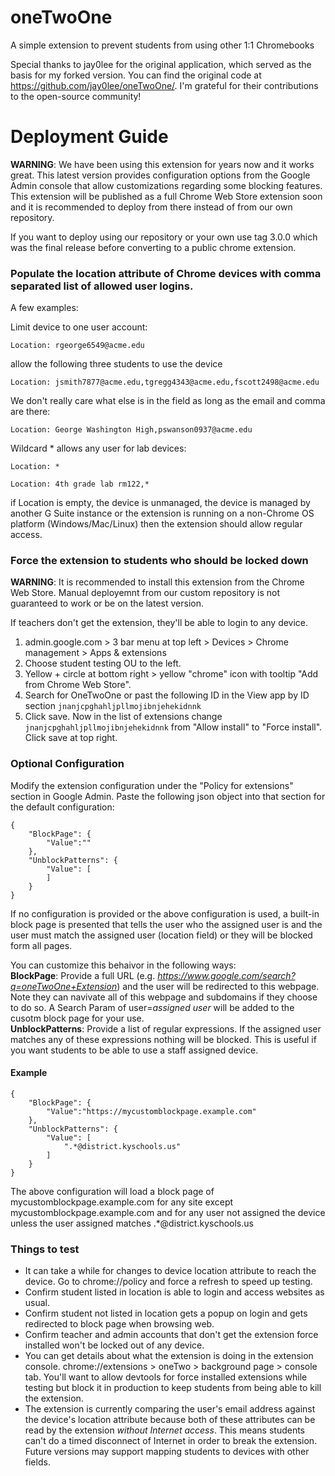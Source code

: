 # oneTwoOne
A simple extension to prevent students from using other 1:1 Chromebooks

Special thanks to jay0lee for the original application, which served as the basis for my forked version. You can find the original code at https://github.com/jay0lee/oneTwoOne/. I'm grateful for their contributions to the open-source community!

# Deployment Guide
__WARNING__: We have been using this extension for years now and it works great. This latest version provides configuration options from the Google Admin console that allow customizations regarding some blocking features. This extension will be published as a full Chrome Web Store extension soon and it is recommended to deploy from there instead of from our own repository.

If you want to deploy using our repository or your own use tag 3.0.0 which was the final release before converting to a public chrome extension.

### Populate the location attribute of Chrome devices with comma separated list of allowed user logins.

A few examples:

Limit device to one user account:
```
Location: rgeorge6549@acme.edu
```
allow the following three students to use the device
```
Location: jsmith7877@acme.edu,tgregg4343@acme.edu,fscott2498@acme.edu
```
We don't really care what else is in the field as long as the email and comma are there:
```
Location: George Washington High,pswanson0937@acme.edu
```
Wildcard * allows any user for lab devices:
```
Location: *

Location: 4th grade lab rm122,*
```
if Location is empty, the device is unmanaged, the device is managed by another G Suite instance or the extension is running on a non-Chrome OS platform (Windows/Mac/Linux) then the extension should allow regular access.

### Force the extension to students who should be locked down
__WARNING__: It is recommended to install this extension from the Chrome Web Store. Manual deployemnt from our custom repository is not guaranteed to work or be on the latest version.

If teachers don't get the extension, they'll be able to login to any device.
1. admin.google.com > 3 bar menu at top left > Devices > Chrome management > Apps & extensions
1. Choose student testing OU to the left.
1. Yellow + circle at bottom right > yellow "chrome" icon with tooltip "Add from Chrome Web Store".
1. Search for OneTwoOne or past the following ID in the View app by ID section ```jnanjcpghahljpllmojibnjehekidnnk```
1. Click save. Now in the list of extensions change ```jnanjcpghahljpllmojibnjehekidnnk``` from "Allow install" to "Force install". Click save at top right.

### Optional Configuration
Modify the extension configuration under the "Policy for extensions" section in Google Admin. Paste the following json object into that section for the default configuration:
```
{
    "BlockPage": {
        "Value":""
    },
    "UnblockPatterns": {
        "Value": [
        ]
    }
}
```
If no configuration is provided or the above configuration is used, a built-in block page is presented that tells the user who the assigned user is and the user must match the assigned user (location field) or they will be blocked form all pages.

You can customize this behaivor in the following ways:  
__BlockPage__: Provide a full URL (e.g. _https://www.google.com/search?q=oneTwoOne+Extension_) and the user will be redirected to this webpage. Note they can navivate all of this webpage and subdomains if they choose to do so. A Search Param of user=*assigned user* will be added to the cusotm block page for your use.  
__UnblockPatterns__: Provide a list of regular expressions. If the assigned user matches any of these expressions nothing will be blocked. This is useful if you want students to be able to use a staff assigned device.

#### Example
```
{
    "BlockPage": {
        "Value":"https://mycustomblockpage.example.com"
    },
    "UnblockPatterns": {
        "Value": [
            ".*@district.kyschools.us"
        ]
    }
}
```
The above configuration will load a block page of mycustomblockpage.example.com for any site except mycustomblockpage.example.com and for any user not assigned the device unless the user assigned matches .*@district.kyschools.us

### Things to test
- It can take a while for changes to device location attribute to reach the device. Go to chrome://policy and force a refresh to speed up testing.
- Confirm student listed in location is able to login and access websites as usual.
- Confirm student not listed in location gets a popup on login and gets redirected to block page when browsing web.
- Confirm teacher and admin accounts that don't get the extension force installed won't be locked out of any device.
- You can get details about what the extension is doing in the extension console. chrome://extensions > oneTwo > background page > console tab. You'll want to allow devtools for force installed extensions while testing but block it in production to keep students from being able to kill the extension.
- The extension is currently comparing the user's email address against the device's location attribute because both of these attributes can be read by the extension _without Internet access_. This means students can't do a timed disconnect of Internet in order to break the extension. Future versions may support mapping students to devices with other fields.
